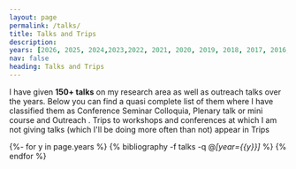 ```yaml
---
layout: page
permalink: /talks/
title: Talks and Trips
description:  
years: [2026, 2025, 2024,2023,2022, 2021, 2020, 2019, 2018, 2017, 2016, 2015, 2014, 2013]
nav: false
heading: Talks and Trips
---
```



<div class="publications">


I have given <b>150+ talks</b> on my research area as well as outreach talks over the years. Below you can find a quasi complete list of them where I have classified them as
<span class="badge badge-danger">Conference</span> <span class="badge badge-primary">Seminar</span> <span class="badge badge-warning">Colloquia, Plenary talk or mini course </span>  and <span class="badge badge-light">Outreach</span> . Trips to workshops and conferences at which I am not giving talks (which I'll be doing more often than not) appear in  <span class="badge badge-success">Trips</span> 


{%- for y in page.years %}
   {% bibliography -f talks -q @*[year={{y}}]* %}
{% endfor %}

</div>
